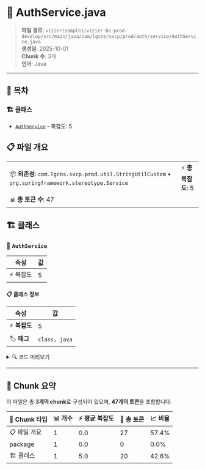 # 📄 AuthService.java

> **파일 경로**: `vizier(sample)/vizier-be-prod-develop/src/main/java/com/lgcns/svcp/prod/auth/service/AuthService.java`  
> **생성일**: 2025-10-01  
> **Chunk 수**: 3개  
> **언어**: Java
---

## 📑 목차

### 🏗️ 클래스
- [`AuthService`](#class-authservice) - 복잡도: 5

## 📋 파일 개요

| | |
|--|--|
| 📦 **의존성**: `com.lgcns.svcp.prod.util.StringUtilCustom` • `org.springframework.stereotype.Service` | ⚡ **총 복잡도**: 5 |
| 📊 **총 토큰 수**: 47 |  |



## 🏗️ 클래스

### <a id="class-authservice"></a>🎯 `AuthService`

| 속성 | 값 |
|------|----|
| ⚡ 복잡도 | 5 |



#### 📋 클래스 정보

| 속성 | 값 |
|------|----|
| ⚡ **복잡도** | 5 || 📍 **라인 범위** | 7-7 |
| 🏷️ **태그** | `class, java` |

<details>
<summary>🔍 코드 미리보기</summary>

```java
public class AuthService {

    public boolean validateUserToken(String token){
        // TODO redis 생성 후 token 인증 연동
        return StringUtilCustom.isBlank(token);
    }

}...
```

**Chunk 정보**
- 🆔 **ID**: `2be647cb2e1b`
- 📍 **라인**: 7-7
- 📊 **토큰**: 20
- 🏷️ **태그**: `class, java`

</details>

---





## 🧩 Chunk 요약

이 파일은 총 **3개의 chunk**로 구성되어 있으며, **47개의 토큰**을 포함합니다.

| 🧩 Chunk 타입 | 📊 개수 | ⚡ 평균 복잡도 | 📝 총 토큰 | 📈 비율 |
|---------------|--------|-------------|----------|--------|
| 📋 파일 개요 | 1 | 0.0 | 27 | 57.4% |
| package | 1 | 0.0 | 0 | 0.0% |
| 🏗️ 클래스 | 1 | 5.0 | 20 | 42.6% |

